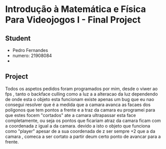 # Introdução à Matemática e Física Para Videojogos I - Final Project

## Student
* Pedro Fernandes
* numero: 21908084
* [Pedro Fernandes]:https://github.com/AronSton265

## Project
 Todos os aspetos pedidos foram programados por mim, desde o viwer ao fps , tanto o backface culling como a luz a a alteracao da luz dependendo de onde esta o objeto esta funcionam existe apenas um bug que eu nao consegui resolver que é a medida que a camara avanca as facaes dos poligonos que tem pontos a frente e a traz da camara eu programei para que estes focem "cortados" ate a camara ultrapassar esta face completamente, ou seja os pontos que ficariam atraz da camara ficam com a coordenada z igual a da camara. devido a isto o objeto que funciona como "player" apesar de a sua coordenada de z ser sempre +2 que a da camara , comeca a ser cortato a partir deum certo ponto de avancar para a frente.


